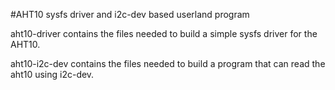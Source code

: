 #AHT10 sysfs driver and i2c-dev based userland program

aht10-driver contains the files needed to build a simple sysfs driver for the AHT10.

aht10-i2c-dev contains the files needed to build a program that can read the aht10 using i2c-dev.

